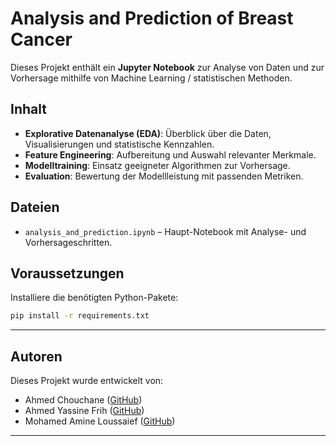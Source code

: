 # Analysis and Prediction of Breast Cancer

Dieses Projekt enthält ein **Jupyter Notebook** zur Analyse von Daten und zur Vorhersage mithilfe von Machine Learning / statistischen Methoden.

## Inhalt
- **Explorative Datenanalyse (EDA)**: Überblick über die Daten, Visualisierungen und statistische Kennzahlen.
- **Feature Engineering**: Aufbereitung und Auswahl relevanter Merkmale.
- **Modelltraining**: Einsatz geeigneter Algorithmen zur Vorhersage.
- **Evaluation**: Bewertung der Modellleistung mit passenden Metriken.

## Dateien
- `analysis_and_prediction.ipynb` – Haupt-Notebook mit Analyse- und Vorhersageschritten.

## Voraussetzungen
Installiere die benötigten Python-Pakete:
```bash
pip install -r requirements.txt
```
---

## Autoren
Dieses Projekt wurde entwickelt von:

- Ahmed Chouchane ([GitHub](https://github.com/HugePandaCoder))
- Ahmed Yassine Frih ([GitHub](https://github.com/yasssine19))
- Mohamed Amine Loussaief ([GitHub](https://github.com/thered-keep))

---